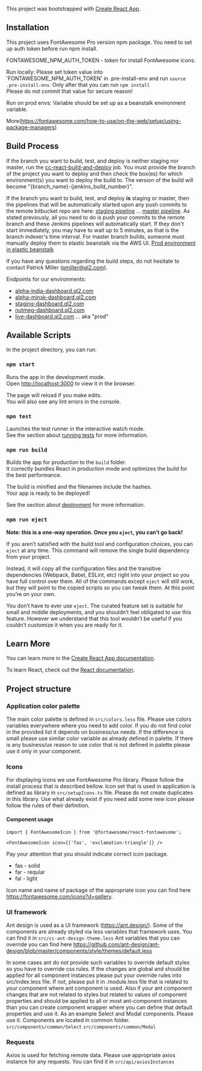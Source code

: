 This project was bootstrapped with [Create React App](https://github.com/facebook/create-react-app).

## Installation

This project uses FontAwesome Pro version npm package.
You need to set up auth token before run npm install.

FONTAWESOME_NPM_AUTH_TOKEN - token for install FontAwesome icons.

Run locally:
Please set token value into 'FONTAWESOME_NPM_AUTH_TOKEN' in .pre-install-env and run `source .pre-install-env`. Only after that you can run  `npm install`<br />
Please do not commit that value for secure reason!

Run on prod envs:
Variable should be set up as a beanstalk environment variable.<br />

More(https://fontawesome.com/how-to-use/on-the-web/setup/using-package-managers)

## Build Process

If the branch you want to build, test, and deploy is neither staging nor master, run the [cc-react-build-and-deploy](http://jenkins.ql2.com:8080/job/client-center/job/cc-react-build-and-deploy/build?delay=0sec) job. You must provide the branch of the project you want to deploy and then check the box(es) for which environment(s) you want to deploy the build to. The version of the build will become "{branch_name}-{jenkins_build_number}".

If the branch you want to build, test, and deploy **is** staging or master, then the pipelines that will be automatically started upon any push commits to the remote bitbucket repo are here: [staging pipeline](http://jenkins.ql2.com:8080/job/client-center/job/cc-react-antdesign-pipeline/job/staging/) ... [master pipeline](http://jenkins.ql2.com:8080/job/client-center/job/cc-react-antdesign-pipeline/job/master/). As stated previously, all you need to do is push your commits to the remote branch and these Jenkins pipelines will automatically start. If they don't start immediately, you may have to wait up to 5 minutes, as that is the branch indexer's time interval. For master branch builds, someone must manually deploy them to elastic beanstalk via the AWS UI. [Prod environment in elastic beanstalk](https://us-west-2.console.aws.amazon.com/elasticbeanstalk/home?region=us-west-2#/environment/dashboard?applicationName=client-center-react&environmentId=e-bsjskeewap)

If you have any questions regarding the build steps, do not hesitate to contact Patrick Miller (pmiller@ql2.com).

Endpoints for our environments:

* [alpha-india-dashboard.ql2.com](http://alpha-india-dashboard.ql2.com/)
* [alpha-minsk-dashboard.ql2.com](http://alpha-minsk-dashboard.ql2.com/)
* [staging-dashboard.ql2.com](http://staging-dashboard.ql2.com/)
* [nutmeg-dashboard.ql2.com](http://nutmeg-dashboard.ql2.com/)
* [live-dashboard.ql2.com](http://live-dashboard.ql2.com/) ... aka "prod"

## Available Scripts

In the project directory, you can run:

### `npm start`

Runs the app in the development mode.<br />
Open [http://localhost:3000](http://localhost:3000) to view it in the browser.

The page will reload if you make edits.<br />
You will also see any lint errors in the console.

### `npm test`

Launches the test runner in the interactive watch mode.<br />
See the section about [running tests](https://facebook.github.io/create-react-app/docs/running-tests) for more information.

### `npm run build`

Builds the app for production to the `build` folder.<br />
It correctly bundles React in production mode and optimizes the build for the best performance.

The build is minified and the filenames include the hashes.<br />
Your app is ready to be deployed!

See the section about [deployment](https://facebook.github.io/create-react-app/docs/deployment) for more information.

### `npm run eject`

**Note: this is a one-way operation. Once you `eject`, you can’t go back!**

If you aren’t satisfied with the build tool and configuration choices, you can `eject` at any time. This command will remove the single build dependency from your project.

Instead, it will copy all the configuration files and the transitive dependencies (Webpack, Babel, ESLint, etc) right into your project so you have full control over them. All of the commands except `eject` will still work, but they will point to the copied scripts so you can tweak them. At this point you’re on your own.

You don’t have to ever use `eject`. The curated feature set is suitable for small and middle deployments, and you shouldn’t feel obligated to use this feature. However we understand that this tool wouldn’t be useful if you couldn’t customize it when you are ready for it.

## Learn More

You can learn more in the [Create React App documentation](https://facebook.github.io/create-react-app/docs/getting-started).

To learn React, check out the [React documentation](https://reactjs.org/).


## Project structure

### Application color palette

The main color palette is defined in `src/colors.less` file. Please use colors variables everywhere where you need to add color.
If you do not find color in the provided list it depends on business/ux needs.
If the difference is small please use similar color variable as already defined in palette.
If there is any business/ux reason to use color that is not defined in palette please use it only in your component.

### Icons

For displaying icons we use FontAwesome Pro library. Please follow the install process that is described bellow.
Icon set that is used in application is defined as library in `src/setupIcons.ts` file.
Please do not create duplicates in this library. Use what already exist if you need add some new icon please follow the rules of their definition.

#### Component usage
```
import { FontAwesomeIcon } from '@fortawesome/react-fontawesome';

<FontAwesomeIcon icon={['fas', 'exclamation-triangle']} />
```
Pay your attention that you should indicate correct icon package.

 * fas - solid
 * far - reqular
 * fal - light

Icon name and name of package of the appropriate icon you can find here https://fontawesome.com/icons?d=gallery.

### UI framework

Ant design is used as a UI framework (https://ant.design/). Some of the components are already styled via less variables that framework uses.
You can find it in `src/cc-ant-design-theme.less`
Ant variables that you can override you can find here https://github.com/ant-design/ant-design/blob/master/components/style/themes/default.less

In some cases ant do not provide such variables to override default styles so you have to override css rules.
If the changes are global and should be applied for all component instances please put your override rules into src/index.less file.
If not, please put it in .module.less file that is related to your component where ant component is used.
Also if your ant component changes that are not related to styles but related to values of component properties and should be applied to all or most ant-component instances than you can create component wrapper where you can define that default properties and use it.
As an example Select and Modal components. Please use it.
Components are located in common folder.
`src/components/common/Select`
`src/components/common/Modal`


### Requests

Axios is used for fetching remote data.
Please use appropriate axios instance for any requests. You can find it in `src/api/axiosInstances`


